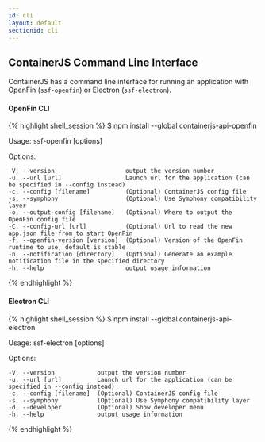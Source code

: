 ```yaml
---
id: cli
layout: default
sectionid: cli
---
```


## ContainerJS Command Line Interface

ContainerJS has a command line interface for running an application with OpenFin (`ssf-openfin`) or Electron (`ssf-electron`).

#### OpenFin CLI

{% highlight shell_session %}
$ npm install --global containerjs-api-openfin

Usage: ssf-openfin [options]

  Options:

    -V, --version                    output the version number
    -u, --url [url]                  Launch url for the application (can be specified in --config instead)
    -c, --config [filename]          (Optional) ContainerJS config file
    -s, --symphony                   (Optional) Use Symphony compatibility layer
    -o, --output-config [filename]   (Optional) Where to output the OpenFin config file
    -C, --config-url [url]           (Optional) Url to read the new app.json file from to start OpenFin
    -f, --openfin-version [version]  (Optional) Version of the OpenFin runtime to use, default is stable
    -n, --notification [directory]   (Optional) Generate an example notification file in the specified directory
    -h, --help                       output usage information
{% endhighlight %}

#### Electron CLI

{% highlight shell_session %}
$ npm install --global containerjs-api-electron

Usage: ssf-electron [options]

  Options:

    -V, --version            output the version number
    -u, --url [url]          Launch url for the application (can be specified in --config instead)
    -c, --config [filename]  (Optional) ContainerJS config file
    -s, --symphony           (Optional) Use Symphony compatibility layer
    -d, --developer          (Optional) Show developer menu
    -h, --help               output usage information
{% endhighlight %}
